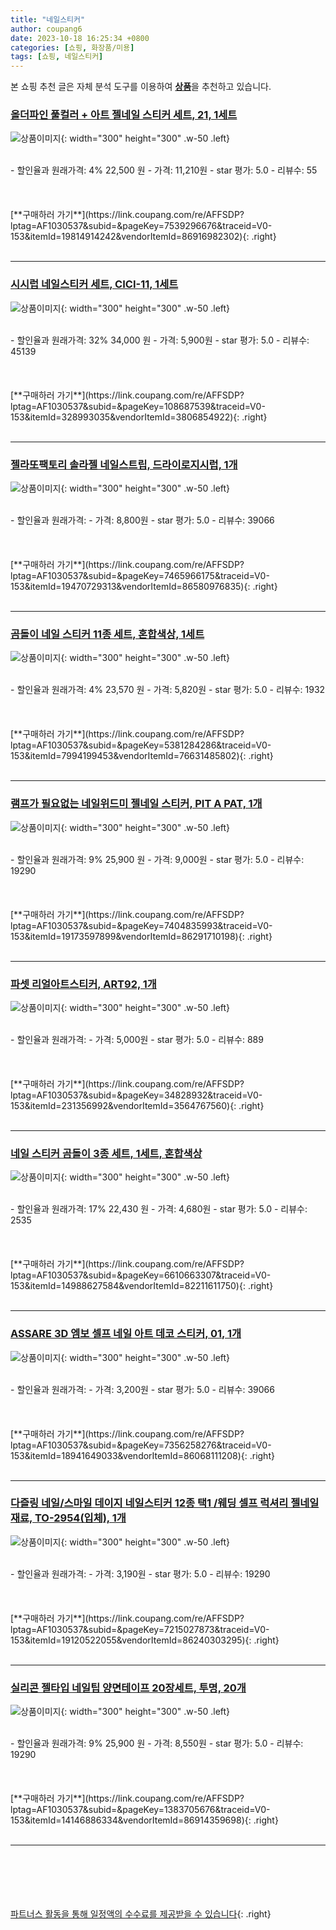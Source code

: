 ```yaml
---
title: "네일스티커"
author: coupang6
date: 2023-10-18 16:25:34 +0800
categories: [쇼핑, 화장품/미용]
tags: [쇼핑, 네일스티커]
---
```


본 쇼핑 추천 글은 자체 분석 도구를 이용하여 [**상품**](https://link.coupang.com/a/bao1ui)을 추천하고 있습니다.

### [올더파인 풀컬러 + 아트 젤네일 스티커 세트, 21, 1세트](https://link.coupang.com/re/AFFSDP?lptag=AF1030537&subid=&pageKey=7539296676&traceid=V0-153&itemId=19814914242&vendorItemId=86916982302)

![상품이미지](https://thumbnail10.coupangcdn.com/thumbnails/remote/230x230ex/image/retail/images/2023/08/18/15/6/d2d72166-bbf7-43f4-a2e6-cf68d80f5eeb.jpg){: width="300" height="300" .w-50 .left}


<br>
- 할인율과 원래가격: 4%  22,500   원
- 가격: 11,210원
- star 평가: 5.0
- 리뷰수: 55
<br>
<br>
<br>
<br>
[**구매하러 가기**](https://link.coupang.com/re/AFFSDP?lptag=AF1030537&subid=&pageKey=7539296676&traceid=V0-153&itemId=19814914242&vendorItemId=86916982302){: .right}
<br>
<br>

---

### [시시럽 네일스티커 세트, CICI-11, 1세트](https://link.coupang.com/re/AFFSDP?lptag=AF1030537&subid=&pageKey=108687539&traceid=V0-153&itemId=328993035&vendorItemId=3806854922)

![상품이미지](https://thumbnail9.coupangcdn.com/thumbnails/remote/230x230ex/image/retail/images/2018/07/11/11/0/1804c8a6-98b5-42c2-966f-b047788a3aad.jpg){: width="300" height="300" .w-50 .left}


<br>
- 할인율과 원래가격: 32%  34,000   원
- 가격: 5,900원
- star 평가: 5.0
- 리뷰수: 45139
<br>
<br>
<br>
<br>
[**구매하러 가기**](https://link.coupang.com/re/AFFSDP?lptag=AF1030537&subid=&pageKey=108687539&traceid=V0-153&itemId=328993035&vendorItemId=3806854922){: .right}
<br>
<br>

---

### [젤라또팩토리 솔라젤 네일스트립, 드라이로지시럽, 1개](https://link.coupang.com/re/AFFSDP?lptag=AF1030537&subid=&pageKey=7465966175&traceid=V0-153&itemId=19470729313&vendorItemId=86580976835)

![상품이미지](https://thumbnail9.coupangcdn.com/thumbnails/remote/230x230ex/image/retail/images/2023/07/14/17/4/7286c6e2-1d96-4820-a86e-c7d4b0f3d515.jpg){: width="300" height="300" .w-50 .left}


<br>
- 할인율과 원래가격: 
- 가격: 8,800원
- star 평가: 5.0
- 리뷰수: 39066
<br>
<br>
<br>
<br>
[**구매하러 가기**](https://link.coupang.com/re/AFFSDP?lptag=AF1030537&subid=&pageKey=7465966175&traceid=V0-153&itemId=19470729313&vendorItemId=86580976835){: .right}
<br>
<br>

---

### [곰돌이 네일 스티커 11종 세트, 혼합색상, 1세트](https://link.coupang.com/re/AFFSDP?lptag=AF1030537&subid=&pageKey=5381284286&traceid=V0-153&itemId=7994199453&vendorItemId=76631485802)

![상품이미지](https://thumbnail10.coupangcdn.com/thumbnails/remote/230x230ex/image/retail/images/2021/06/14/13/3/78b86b43-0601-4c9a-a833-e398a4465ccf.jpg){: width="300" height="300" .w-50 .left}


<br>
- 할인율과 원래가격: 4%  23,570   원
- 가격: 5,820원
- star 평가: 5.0
- 리뷰수: 1932
<br>
<br>
<br>
<br>
[**구매하러 가기**](https://link.coupang.com/re/AFFSDP?lptag=AF1030537&subid=&pageKey=5381284286&traceid=V0-153&itemId=7994199453&vendorItemId=76631485802){: .right}
<br>
<br>

---

### [램프가 필요없는 네일위드미 젤네일 스티커, PIT A PAT, 1개](https://link.coupang.com/re/AFFSDP?lptag=AF1030537&subid=&pageKey=7404835993&traceid=V0-153&itemId=19173597899&vendorItemId=86291710198)

![상품이미지](https://thumbnail7.coupangcdn.com/thumbnails/remote/230x230ex/image/vendor_inventory/c062/0debc14a1a7917fc8b71240c703094b89376b63dbc0d77604d5bfb319d76.jpg){: width="300" height="300" .w-50 .left}


<br>
- 할인율과 원래가격: 9%  25,900   원
- 가격: 9,000원
- star 평가: 5.0
- 리뷰수: 19290
<br>
<br>
<br>
<br>
[**구매하러 가기**](https://link.coupang.com/re/AFFSDP?lptag=AF1030537&subid=&pageKey=7404835993&traceid=V0-153&itemId=19173597899&vendorItemId=86291710198){: .right}
<br>
<br>

---

### [파셋 리얼아트스티커, ART92, 1개](https://link.coupang.com/re/AFFSDP?lptag=AF1030537&subid=&pageKey=34828932&traceid=V0-153&itemId=231356992&vendorItemId=3564767560)

![상품이미지](https://thumbnail9.coupangcdn.com/thumbnails/remote/230x230ex/image/retail/images/2018/03/09/10/5/9663dd82-b588-4a8f-88fd-57adda1931b0.jpg){: width="300" height="300" .w-50 .left}


<br>
- 할인율과 원래가격: 
- 가격: 5,000원
- star 평가: 5.0
- 리뷰수: 889
<br>
<br>
<br>
<br>
[**구매하러 가기**](https://link.coupang.com/re/AFFSDP?lptag=AF1030537&subid=&pageKey=34828932&traceid=V0-153&itemId=231356992&vendorItemId=3564767560){: .right}
<br>
<br>

---

### [네일 스티커 곰돌이 3종 세트, 1세트, 혼합색상](https://link.coupang.com/re/AFFSDP?lptag=AF1030537&subid=&pageKey=6610663307&traceid=V0-153&itemId=14988627584&vendorItemId=82211611750)

![상품이미지](https://thumbnail8.coupangcdn.com/thumbnails/remote/230x230ex/image/rs_quotation_api/quoc7acc/996ecddd039c41fbbae7d06e8e46a857.jpg){: width="300" height="300" .w-50 .left}


<br>
- 할인율과 원래가격: 17%  22,430   원
- 가격: 4,680원
- star 평가: 5.0
- 리뷰수: 2535
<br>
<br>
<br>
<br>
[**구매하러 가기**](https://link.coupang.com/re/AFFSDP?lptag=AF1030537&subid=&pageKey=6610663307&traceid=V0-153&itemId=14988627584&vendorItemId=82211611750){: .right}
<br>
<br>

---

### [ASSARE 3D 엠보 셀프 네일 아트 데코 스티커, 01, 1개](https://link.coupang.com/re/AFFSDP?lptag=AF1030537&subid=&pageKey=7356258276&traceid=V0-153&itemId=18941649033&vendorItemId=86068111208)

![상품이미지](https://thumbnail6.coupangcdn.com/thumbnails/remote/230x230ex/image/vendor_inventory/3ac9/6849209d217934ebaecda1a39696701c8608d1d31be83da11bf0bd02aa9c.jpg){: width="300" height="300" .w-50 .left}


<br>
- 할인율과 원래가격: 
- 가격: 3,200원
- star 평가: 5.0
- 리뷰수: 39066
<br>
<br>
<br>
<br>
[**구매하러 가기**](https://link.coupang.com/re/AFFSDP?lptag=AF1030537&subid=&pageKey=7356258276&traceid=V0-153&itemId=18941649033&vendorItemId=86068111208){: .right}
<br>
<br>

---

### [다즐링 네일/스마일 데이지 네일스티커 12종 택1 /웨딩 셀프 럭셔리 젤네일재료, TO-2954(입체), 1개](https://link.coupang.com/re/AFFSDP?lptag=AF1030537&subid=&pageKey=7215027873&traceid=V0-153&itemId=19120522055&vendorItemId=86240303295)

![상품이미지](https://thumbnail9.coupangcdn.com/thumbnails/remote/230x230ex/image/vendor_inventory/0714/5f7ba424b3561fb36910de0def72c55a13e74c2d9155e77e1ba6cb1f06a3.png){: width="300" height="300" .w-50 .left}


<br>
- 할인율과 원래가격: 
- 가격: 3,190원
- star 평가: 5.0
- 리뷰수: 19290
<br>
<br>
<br>
<br>
[**구매하러 가기**](https://link.coupang.com/re/AFFSDP?lptag=AF1030537&subid=&pageKey=7215027873&traceid=V0-153&itemId=19120522055&vendorItemId=86240303295){: .right}
<br>
<br>

---

### [실리콘 젤타입 네일팁 양면테이프 20장세트, 투명, 20개](https://link.coupang.com/re/AFFSDP?lptag=AF1030537&subid=&pageKey=1383705676&traceid=V0-153&itemId=14146886334&vendorItemId=86914359698)

![상품이미지](https://thumbnail8.coupangcdn.com/thumbnails/remote/230x230ex/image/vendor_inventory/9de9/9a12396a517ef1e87f1cd9ff8cc0110f00d8dae8c14f2ab3ec22cea6e8fa.jpg){: width="300" height="300" .w-50 .left}


<br>
- 할인율과 원래가격: 9%  25,900   원
- 가격: 8,550원
- star 평가: 5.0
- 리뷰수: 19290
<br>
<br>
<br>
<br>
[**구매하러 가기**](https://link.coupang.com/re/AFFSDP?lptag=AF1030537&subid=&pageKey=1383705676&traceid=V0-153&itemId=14146886334&vendorItemId=86914359698){: .right}
<br>
<br>

---
<br><br><br><br><br> [파트너스 활동을 통해 일정액의 수수료를 제공받을 수 있습니다](https://link.coupang.com/a/bao1ui){: .right}